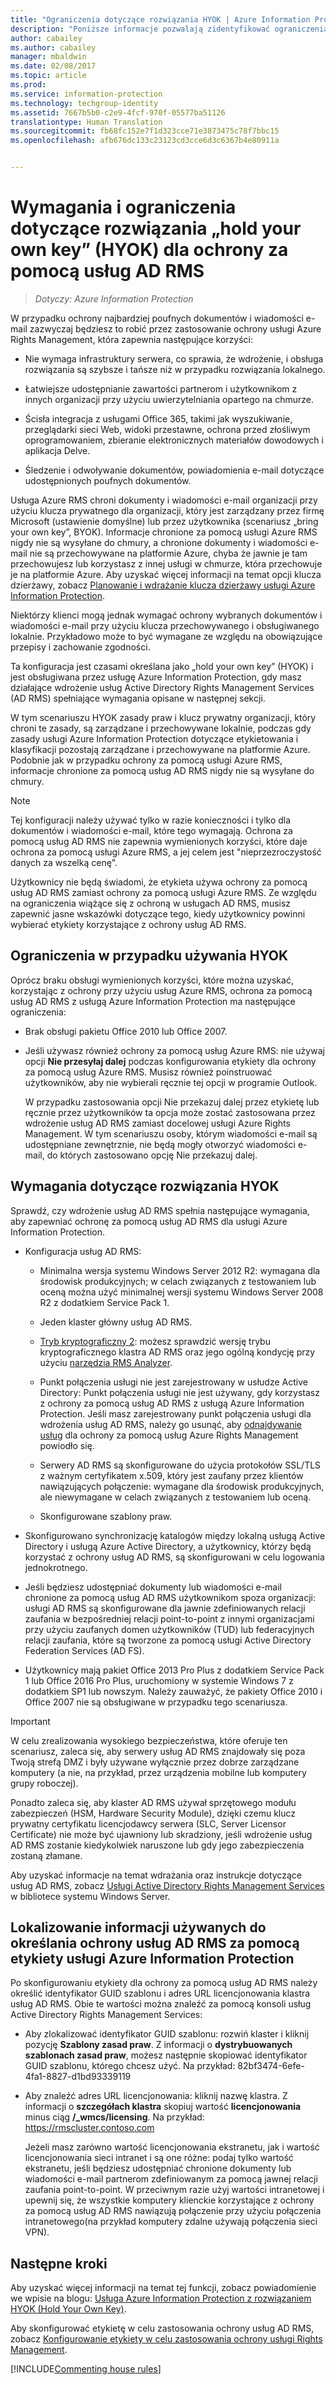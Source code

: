 ```yaml
---
title: "Ograniczenia dotyczące rozwiązania HYOK | Azure Information Protection"
description: "Poniższe informacje pozwalają zidentyfikować ograniczenia, wymagania wstępne i zalecenia w przypadku wybrania ochrony usług AD RMS korzystającej z usługi Azure Information Protection. To rozwiązanie jest czasami określane jako „hold your own key” (HYOK)."
author: cabailey
ms.author: cabailey
manager: mbaldwin
ms.date: 02/08/2017
ms.topic: article
ms.prod: 
ms.service: information-protection
ms.technology: techgroup-identity
ms.assetid: 7667b5b0-c2e9-4fcf-970f-05577ba51126
translationtype: Human Translation
ms.sourcegitcommit: fb68fc152e7f1d323cce71e3873475c78f7bbc15
ms.openlocfilehash: afb676dc133c23123cd3cce6d3c6367b4e80911a


---
```


# <a name="hold-your-own-key-hyok-requirements-and-restrictions-for-ad-rms-protection"></a>Wymagania i ograniczenia dotyczące rozwiązania „hold your own key” (HYOK) dla ochrony za pomocą usług AD RMS

>*Dotyczy: Azure Information Protection*

W przypadku ochrony najbardziej poufnych dokumentów i wiadomości e-mail zazwyczaj będziesz to robić przez zastosowanie ochrony usługi Azure Rights Management, która zapewnia następujące korzyści:

- Nie wymaga infrastruktury serwera, co sprawia, że wdrożenie, i obsługa rozwiązania są szybsze i tańsze niż w przypadku rozwiązania lokalnego.

- Łatwiejsze udostępnianie zawartości partnerom i użytkownikom z innych organizacji przy użyciu uwierzytelniania opartego na chmurze.

- Ścisła integracja z usługami Office 365, takimi jak wyszukiwanie, przeglądarki sieci Web, widoki przestawne, ochrona przed złośliwym oprogramowaniem, zbieranie elektronicznych materiałów dowodowych i aplikacja Delve.

- Śledzenie i odwoływanie dokumentów, powiadomienia e-mail dotyczące udostępnionych poufnych dokumentów.

Usługa Azure RMS chroni dokumenty i wiadomości e-mail organizacji przy użyciu klucza prywatnego dla organizacji, który jest zarządzany przez firmę Microsoft (ustawienie domyślne) lub przez użytkownika (scenariusz „bring your own key”, BYOK). Informacje chronione za pomocą usługi Azure RMS nigdy nie są wysyłane do chmury, a chronione dokumenty i wiadomości e-mail nie są przechowywane na platformie Azure, chyba że jawnie je tam przechowujesz lub korzystasz z innej usługi w chmurze, która przechowuje je na platformie Azure. Aby uzyskać więcej informacji na temat opcji klucza dzierżawy, zobacz [Planowanie i wdrażanie klucza dzierżawy usługi Azure Information Protection](../plan-design/plan-implement-tenant-key.md). 

Niektórzy klienci mogą jednak wymagać ochrony wybranych dokumentów i wiadomości e-mail przy użyciu klucza przechowywanego i obsługiwanego lokalnie. Przykładowo może to być wymagane ze względu na obowiązujące przepisy i zachowanie zgodności. 

Ta konfiguracja jest czasami określana jako „hold your own key” (HYOK) i jest obsługiwana przez usługę Azure Information Protection, gdy masz działające wdrożenie usług Active Directory Rights Management Services (AD RMS) spełniające wymagania opisane w następnej sekcji.

W tym scenariuszu HYOK zasady praw i klucz prywatny organizacji, który chroni te zasady, są zarządzane i przechowywane lokalnie, podczas gdy zasady usługi Azure Information Protection dotyczące etykietowania i klasyfikacji pozostają zarządzane i przechowywane na platformie Azure. Podobnie jak w przypadku ochrony za pomocą usługi Azure RMS, informacje chronione za pomocą usług AD RMS nigdy nie są wysyłane do chmury.

> [!NOTE]
> Tej konfiguracji należy używać tylko w razie konieczności i tylko dla dokumentów i wiadomości e-mail, które tego wymagają. Ochrona za pomocą usług AD RMS nie zapewnia wymienionych korzyści, które daje ochrona za pomocą usługi Azure RMS, a jej celem jest "nieprzezroczystość danych za wszelką cenę".

Użytkownicy nie będą świadomi, że etykieta używa ochrony za pomocą usług AD RMS zamiast ochrony za pomocą usługi Azure RMS. Ze względu na ograniczenia wiążące się z ochroną w usługach AD RMS, musisz zapewnić jasne wskazówki dotyczące tego, kiedy użytkownicy powinni wybierać etykiety korzystające z ochrony usług AD RMS.

## <a name="limitations-when-using-hyok"></a>Ograniczenia w przypadku używania HYOK

Oprócz braku obsługi wymienionych korzyści, które można uzyskać, korzystając z ochrony przy użyciu usług Azure RMS, ochrona za pomocą usług AD RMS z usługą Azure Information Protection ma następujące ograniczenia:

- Brak obsługi pakietu Office 2010 lub Office 2007.

- Jeśli używasz również ochrony za pomocą usług Azure RMS: nie używaj opcji **Nie przesyłaj dalej** podczas konfigurowania etykiety dla ochrony za pomocą usług Azure RMS. Musisz również poinstruować użytkowników, aby nie wybierali ręcznie tej opcji w programie Outlook. 

    W przypadku zastosowania opcji Nie przekazuj dalej przez etykietę lub ręcznie przez użytkowników ta opcja może zostać zastosowana przez wdrożenie usług AD RMS zamiast docelowej usługi Azure Rights Management. W tym scenariuszu osoby, którym wiadomości e-mail są udostępniane zewnętrznie, nie będą mogły otworzyć wiadomości e-mail, do których zastosowano opcję Nie przekazuj dalej.

## <a name="requirements-for-hyok"></a>Wymagania dotyczące rozwiązania HYOK

Sprawdź, czy wdrożenie usług AD RMS spełnia następujące wymagania, aby zapewniać ochronę za pomocą usług AD RMS dla usługi Azure Information Protection.

- Konfiguracja usług AD RMS:
    
    - Minimalna wersja systemu Windows Server 2012 R2: wymagana dla środowisk produkcyjnych; w celach związanych z testowaniem lub oceną można użyć minimalnej wersji systemu Windows Server 2008 R2 z dodatkiem Service Pack 1.
    
    - Jeden klaster główny usług AD RMS.
    
    - [Tryb kryptograficzny 2](https://technet.microsoft.com/library/hh867439.aspx): możesz sprawdzić wersję trybu kryptograficznego klastra AD RMS oraz jego ogólną kondycję przy użyciu [narzędzia RMS Analyzer](https://www.microsoft.com/en-us/download/details.aspx?id=46437).   
    
    - Punkt połączenia usługi nie jest zarejestrowany w usłudze Active Directory: Punkt połączenia usługi nie jest używany, gdy korzystasz z ochrony za pomocą usług AD RMS z usługą Azure Information Protection. Jeśli masz zarejestrowany punkt połączenia usługi dla wdrożenia usług AD RMS, należy go usunąć, aby [odnajdywanie usług](../rms-client/client-deployment-notes.md#rms-service-discovery) dla ochrony za pomocą usług Azure Rights Management powiodło się.
    
    - Serwery AD RMS są skonfigurowane do użycia protokołów SSL/TLS z ważnym certyfikatem x.509, który jest zaufany przez klientów nawiązujących połączenie: wymagane dla środowisk produkcyjnych, ale niewymagane w celach związanych z testowaniem lub oceną.
    
    - Skonfigurowane szablony praw.

- Skonfigurowano synchronizację katalogów między lokalną usługą Active Directory i usługą Azure Active Directory, a użytkownicy, którzy będą korzystać z ochrony usług AD RMS, są skonfigurowani w celu logowania jednokrotnego.

- Jeśli będziesz udostępniać dokumenty lub wiadomości e-mail chronione za pomocą usług AD RMS użytkownikom spoza organizacji: usługi AD RMS są skonfigurowane dla jawnie zdefiniowanych relacji zaufania w bezpośredniej relacji point-to-point z innymi organizacjami przy użyciu zaufanych domen użytkowników (TUD) lub federacyjnych relacji zaufania, które są tworzone za pomocą usługi Active Directory Federation Services (AD FS).

- Użytkownicy mają pakiet Office 2013 Pro Plus z dodatkiem Service Pack 1 lub Office 2016 Pro Plus, uruchomiony w systemie Windows 7 z dodatkiem SP1 lub nowszym. Należy zauważyć, że pakiety Office 2010 i Office 2007 nie są obsługiwane w przypadku tego scenariusza.

> [!IMPORTANT]
> W celu zrealizowania wysokiego bezpieczeństwa, które oferuje ten scenariusz, zaleca się, aby serwery usług AD RMS znajdowały się poza Twoją strefą DMZ i były używane wyłącznie przez dobrze zarządzane komputery (a nie, na przykład, przez urządzenia mobilne lub komputery grupy roboczej). 
> 
> Ponadto zaleca się, aby klaster AD RMS używał sprzętowego modułu zabezpieczeń (HSM, Hardware Security Module), dzięki czemu klucz prywatny certyfikatu licencjodawcy serwera (SLC, Server Licensor Certificate) nie może być ujawniony lub skradziony, jeśli wdrożenie usług AD RMS zostanie kiedykolwiek naruszone lub gdy jego zabezpieczenia zostaną złamane. 

Aby uzyskać informacje na temat wdrażania oraz instrukcje dotyczące usług AD RMS, zobacz [Usługi Active Directory Rights Management Services](https://technet.microsoft.com/library/hh831364.aspx) w bibliotece systemu Windows Server. 


## <a name="locating-the-information-to-specify-ad-rms-protection-with-an-azure-information-protection-label"></a>Lokalizowanie informacji używanych do określania ochrony usług AD RMS za pomocą etykiety usługi Azure Information Protection

Po skonfigurowaniu etykiety dla ochrony za pomocą usług AD RMS należy określić identyfikator GUID szablonu i adres URL licencjonowania klastra usług AD RMS. Obie te wartości można znaleźć za pomocą konsoli usług Active Directory Rights Management Services:

- Aby zlokalizować identyfikator GUID szablonu: rozwiń klaster i kliknij pozycję **Szablony zasad praw**. Z informacji o **dystrybuowanych szablonach zasad praw**, możesz następnie skopiować identyfikator GUID szablonu, którego chcesz użyć. Na przykład: 82bf3474-6efe-4fa1-8827-d1bd93339119

- Aby znaleźć adres URL licencjonowania: kliknij nazwę klastra. Z informacji o **szczegółach klastra** skopiuj wartość **licencjonowania** minus ciąg **/_wmcs/licensing**. Na przykład: https://rmscluster.contoso.com 
    
    Jeżeli masz zarówno wartość licencjonowania ekstranetu, jak i wartość licencjonowania sieci intranet i są one różne: podaj tylko wartość ekstranetu, jeśli będziesz udostępniać chronione dokumenty lub wiadomości e-mail partnerom zdefiniowanym za pomocą jawnej relacji zaufania point-to-point. W przeciwnym razie użyj wartości intranetowej i upewnij się, że wszystkie komputery klienckie korzystające z ochrony za pomocą usług AD RMS nawiązują połączenie przy użyciu połączenia intranetowego(na przykład komputery zdalne używają połączenia sieci VPN).

## <a name="next-steps"></a>Następne kroki

Aby uzyskać więcej informacji na temat tej funkcji, zobacz powiadomienie we wpisie na blogu: [Usługa Azure Information Protection z rozwiązaniem HYOK (Hold Your Own Key)](https://blogs.technet.microsoft.com/enterprisemobility/2016/08/10/azure-information-protection-with-hyok-hold-your-own-key/).

Aby skonfigurować etykietę w celu zastosowania ochrony usług AD RMS, zobacz [Konfigurowanie etykiety w celu zastosowania ochrony usługi Rights Management](../deploy-use/configure-policy-protection.md). 

[!INCLUDE[Commenting house rules](../includes/houserules.md)]


<!--HONumber=Feb17_HO2-->


